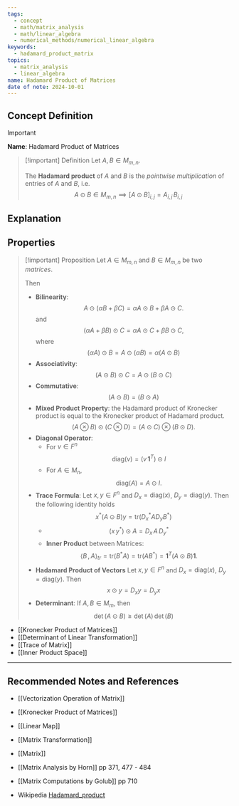 ```yaml
---
tags:
  - concept
  - math/matrix_analysis
  - math/linear_algebra
  - numerical_methods/numerical_linear_algebra
keywords:
  - hadamard_product_matrix
topics:
  - matrix_analysis
  - linear_algebra
name: Hadamard Product of Matrices
date of note: 2024-10-01
---
```


## Concept Definition

>[!important]
>**Name**: Hadamard Product of Matrices

>[!important] Definition
>Let $A, B\in M_{m,n}$.
>
>The **Hadamard product** of $A$ and $B$ is the *pointwise multiplication* of entries of $A$ and $B$, i.e.
>$$
>A \odot B \in M_{m,n} \implies [A \odot B ]_{i,j} = A_{i,j}\,B_{i,j}
>$$


## Explanation


## Properties

>[!important] Proposition
>Let $A \in M_{m, n}$ and $B\in M_{m, n}$ be two *matrices*.  
>
>Then
>- **Bilinearity**: $$A\odot (\alpha B + \beta C) = \alpha A \odot B + \beta A \odot C.$$ and $$(\alpha A + \beta B) \odot C= \alpha A \odot C + \beta B \odot C,$$ where $$(\alpha A) \odot B = A \odot (\alpha B)  = \alpha (A \odot B)$$ 
>- **Associativity**: $$(A \odot  B) \odot C = A \odot ( B \odot  C)$$
>- **Commutative**: $$(A \odot  B) = (B \odot A)$$
>- **Mixed Product Property**:  the Hadamard product of Kronecker product is equal to the Kronecker product of Hadamard product. $$(A \otimes  B) \odot (C \otimes  D) = (A \odot C) \otimes  (B  \odot D).$$
>- **Diagonal Operator**: 
>	- For $v\in F^{n}$ $$\text{diag}(v) = (v\,\boldsymbol{1}^{T}) \odot I$$
>	- For $A\in M_{n}$, $$\text{diag}(A) = A \odot I.$$
>- **Trace Formula**: Let $x,y\in F^{n}$ and $D_{x} = \text{diag}(x)$, $D_{y} = \text{diag}(y)$. Then the following identity holds $$x^{*} (A \odot B) y = \text{tr}\left(D_{x}^{*}AD_{y}B^{*}\right)$$
>	- $$(x\,y^{*}) \odot A = D_{x}\,A\,D_{y}^{*}$$
>	- **Inner Product** between Matrices: $$\left\langle  B\,,\, A   \right\rangle_{tr} = \text{tr}(B^{*} A) = \text{tr}(AB^{*}) = \boldsymbol{1}^{T}\left(A \odot B\right)\boldsymbol{1}.$$
>- **Hadamard Product of Vectors** Let $x,y\in F^{n}$ and $D_{x} = \text{diag}(x)$, $D_{y} = \text{diag}(y)$. Then $$x \odot y = D_{x}y = D_{y}x$$
>- **Determinant**: If $A, B\in M_{m}$, then $$\det(A \odot B) \ge \det(A)\,\det(B)$$


- [[Kronecker Product of Matrices]]
- [[Determinant of Linear Transformation]]
- [[Trace of Matrix]]
- [[Inner Product Space]]



-----------
##  Recommended Notes and References



- [[Vectorization Operation of Matrix]]
- [[Kronecker Product of Matrices]]


- [[Linear Map]]
- [[Matrix Transformation]]
- [[Matrix]]


- [[Matrix Analysis by Horn]] pp 371, 477 - 484
- [[Matrix Computations by Golub]] pp 710
- Wikipedia [Hadamard_product](https://en.wikipedia.org/wiki/Hadamard_product_(matrices))